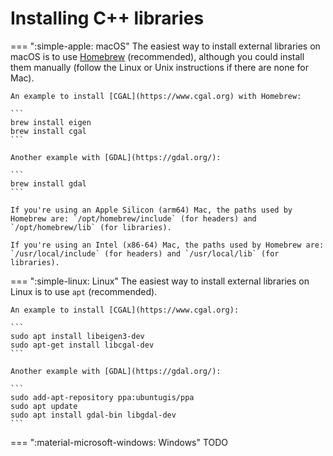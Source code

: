 
# Installing C++ libraries

=== ":simple-apple: macOS"
    The easiest way to install external libraries on macOS is to use [Homebrew](https://brew.sh) (recommended), although you could install them manually (follow the Linux or Unix instructions if there are none for Mac).

    An example to install [CGAL](https://www.cgal.org) with Homebrew:

    ```
    brew install eigen
    brew install cgal
    ```

    Another example with [GDAL](https://gdal.org/):

    ```
    brew install gdal
    ```

    If you're using an Apple Silicon (arm64) Mac, the paths used by Homebrew are: `/opt/homebrew/include` (for headers) and `/opt/homebrew/lib` (for libraries).

    If you're using an Intel (x86-64) Mac, the paths used by Homebrew are: `/usr/local/include` (for headers) and `/usr/local/lib` (for libraries).

=== ":simple-linux: Linux"
    The easiest way to install external libraries on Linux is to use `apt` (recommended).

    An example to install [CGAL](https://www.cgal.org):

    ```
    sudo apt install libeigen3-dev
    sudo apt-get install libcgal-dev
    ```

    Another example with [GDAL](https://gdal.org/):

    ```
    sudo add-apt-repository ppa:ubuntugis/ppa 
    sudo apt update
    sudo apt install gdal-bin libgdal-dev
    ```

=== ":material-microsoft-windows: Windows"
    TODO